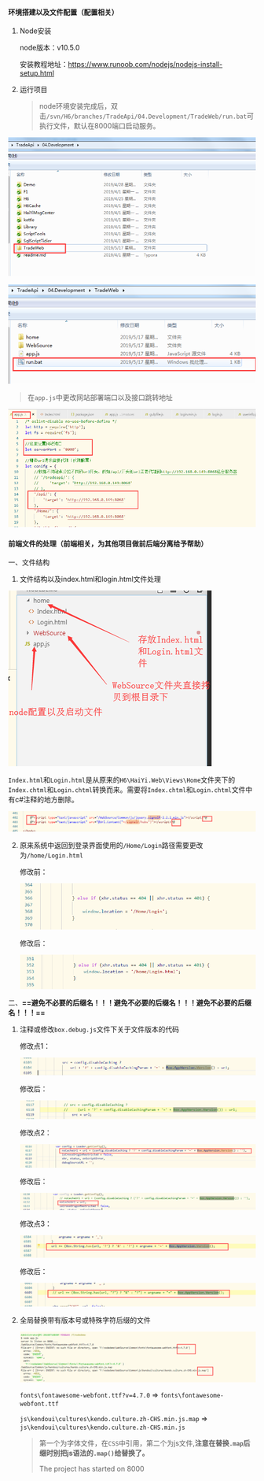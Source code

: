

#### 环境搭建以及文件配置（配置相关）

1. Node安装

   node版本：v10.5.0

   安装教程地址：https://www.runoob.com/nodejs/nodejs-install-setup.html

2. 运行项目

   > node环境安装完成后，双击`/svn/H6/branches/TradeApi/04.Development/TradeWeb/run.bat`可执行文件，默认在8000端口启动服务。

![1558088546912](assets/1558088546912.png)

![1558088721631](assets/1558088721631.png)

> 在`app.js`中更改网站部署端口以及接口跳转地址

![1558089092245](assets/1558089092245.png)



#### 前端文件的处理（前端相关，为其他项目做前后端分离给予帮助）

一、文件结构

1. 文件结构以及index.html和login.html文件处理

![文件结构](assets/1558078554503.png)

`Index.html`和`Login.html`是从原来的`H6\HaiYi.Web\Views\Home`文件夹下的`Index.chtml`和`Login.chtml`转换而来。需要将`Index.chtml`和`Login.chtml`文件中有c#注释的地方删除。

![删除不必要的注释](assets/1558079809041.png)

2. 原来系统中返回到登录界面使用的`/Home/Login`路径需要更改为`/home/Login.html`

   修改前：

   ![登录路径修改前](assets/1558079914510.png)

   修改后：

   ![登录路径修改后](assets/1558079938241.png)

   

二、**==避免不必要的后缀名！！！避免不必要的后缀名！！！避免不必要的后缀名！！！==**

1. 注释或修改`box.debug.js`文件下关于文件版本的代码

   修改点1：

   ![1558077767104](assets/1558077767104.png)

   修改后：

   ![1558077800861](assets/1558077800861.png)

   修改点2：

   ![1558077876163](assets/1558077876163.png)

   修改后：

   ![1558077893815](assets/1558077893815.png)

   修改点3：

   ![1558077915907](assets/1558077915907.png)

   修改后：

   ![1558077935155](assets/1558077935155.png)

2. 全局替换带有版本号或特殊字符后缀的文件

   ![1558078033586](assets/1558078033586.png)

   

   `fonts\fontawesome-webfont.ttf?v=4.7.0`     =>    `fonts\fontawesome-webfont.ttf`

   `js\kendoui\cultures\kendo.culture.zh-CHS.min.js.map`    =>    `js\kendoui\cultures\kendo.culture.zh-CHS.min.js`

   > 第一个为字体文件，在`CSS`中引用，第二个为js文件,**注意在替换`.map`后缀时别把js语法的`.map()`给替换了。**
   >
   > The project has started on 8000

   